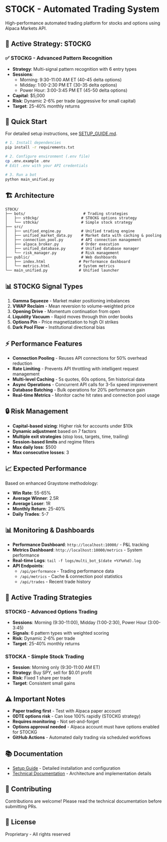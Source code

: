 # ST0CK - Automated Trading System

High-performance automated trading platform for stocks and options using Alpaca Markets API.

## 🚀 Active Strategy: ST0CKG

### ✅ ST0CKG - Advanced Pattern Recognition
- **Strategy**: Multi-signal pattern recognition with 6 entry types
- **Sessions**: 
  - Morning: 9:30-11:00 AM ET (40-45 delta options)
  - Midday: 1:00-2:30 PM ET (30-35 delta options)
  - Power Hour: 3:00-3:45 PM ET (45-50 delta options)
- **Capital**: $5,000
- **Risk**: Dynamic 2-6% per trade (aggressive for small capital)
- **Target**: 25-40% monthly returns

## 🎯 Quick Start

For detailed setup instructions, see [SETUP_GUIDE.md](SETUP_GUIDE.md).

```bash
# 1. Install dependencies
pip install -r requirements.txt

# 2. Configure environment (.env file)
cp .env.example .env
# Edit .env with your API credentials

# 3. Run a bot
python main_unified.py
```

## 🏗️ Architecture

```
ST0CK/
├── bots/                          # Trading strategies
│   ├── st0ckg/                   # ST0CKG options strategy
│   └── st0cka/                   # Simple stock strategy
├── src/
│   ├── unified_engine.py         # Unified trading engine
│   ├── unified_market_data.py    # Market data with caching & pooling
│   ├── connection_pool.py        # API connection management
│   ├── alpaca_broker.py          # Order execution
│   ├── unified_database.py       # Unified database manager
│   └── risk_manager.py           # Risk management
├── public/                       # Web dashboards
│   ├── index.html               # Performance dashboard
│   └── metrics.html             # System metrics
└── main_unified.py              # Unified launcher
```

## 📊 ST0CKG Signal Types

1. **Gamma Squeeze** - Market maker positioning imbalances
2. **VWAP Reclaim** - Mean reversion to volume-weighted price
3. **Opening Drive** - Momentum continuation from open
4. **Liquidity Vacuum** - Rapid moves through thin order books
5. **Options Pin** - Price magnetization to high OI strikes
6. **Dark Pool Flow** - Institutional directional bias

## ⚡ Performance Features

- **Connection Pooling** - Reuses API connections for 50% overhead reduction
- **Rate Limiting** - Prevents API throttling with intelligent request management
- **Multi-level Caching** - 5s quotes, 60s options, 5m historical data
- **Async Operations** - Concurrent API calls for 3-5x speed improvement
- **Database Batching** - Bulk operations for 20% performance gain
- **Real-time Metrics** - Monitor cache hit rates and connection pool usage

## 🔒 Risk Management

- **Capital-based sizing**: Higher risk for accounts under $10k
- **Dynamic adjustment** based on 7 factors
- **Multiple exit strategies** (stop loss, targets, time, trailing)
- **Session-based limits** and regime filters
- **Max daily loss**: $500
- **Max consecutive losses**: 3

## 📈 Expected Performance

Based on enhanced Graystone methodology:
- **Win Rate**: 55-65%
- **Average Winner**: 2.5R
- **Average Loser**: 1R
- **Monthly Return**: 25-40%
- **Daily Trades**: 5-7

## 📊 Monitoring & Dashboards

- **Performance Dashboard**: `http://localhost:10000/` - P&L tracking
- **Metrics Dashboard**: `http://localhost:10000/metrics` - System performance
- **Real-time Logs**: `tail -f logs/multi_bot_$(date +%Y%m%d).log`
- **API Endpoints**:
  - `/api/performance` - Trading performance data
  - `/api/metrics` - Cache & connection pool statistics
  - `/api/trades` - Recent trade history

## 🎯 Active Trading Strategies

### ST0CKG - Advanced Options Trading
- **Sessions**: Morning (9:30-11:00), Midday (1:00-2:30), Power Hour (3:00-3:45)
- **Signals**: 6 pattern types with weighted scoring
- **Risk**: Dynamic 2-6% per trade
- **Target**: 25-40% monthly returns

### ST0CKA - Simple Stock Trading
- **Session**: Morning only (9:30-11:00 AM ET)
- **Strategy**: Buy SPY, sell for $0.01 profit
- **Risk**: Fixed 1 share per trade
- **Target**: Consistent small gains

## ⚠️ Important Notes

- **Paper trading first** - Test with Alpaca paper account
- **0DTE options risk** - Can lose 100% rapidly (ST0CKG strategy)
- **Requires monitoring** - Not set-and-forget
- **Options approval needed** - Alpaca account must have options enabled for ST0CKG
- **GitHub Actions** - Automated daily trading via scheduled workflows

## 📚 Documentation

- [Setup Guide](SETUP_GUIDE.md) - Detailed installation and configuration
- [Technical Documentation](TECHNICAL_DOCS.md) - Architecture and implementation details

## 🤝 Contributing

Contributions are welcome! Please read the technical documentation before submitting PRs.

## 📄 License

Proprietary - All rights reserved